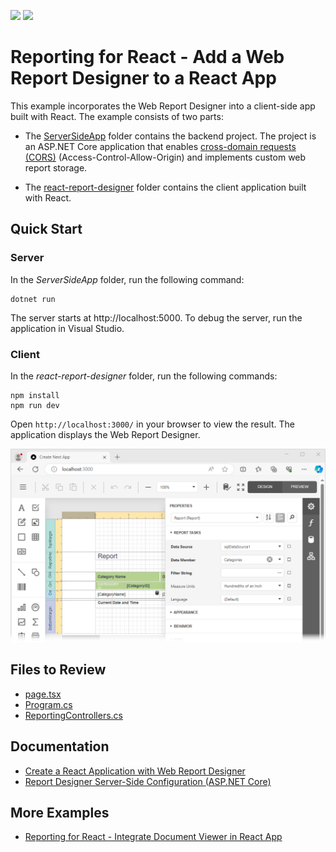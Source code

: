 <!-- default badges list -->
[![](https://img.shields.io/badge/Open_in_DevExpress_Support_Center-FF7200?style=flat-square&logo=DevExpress&logoColor=white)](https://supportcenter.devexpress.com/ticket/details/T848271)
[![](https://img.shields.io/badge/📖_How_to_use_DevExpress_Examples-e9f6fc?style=flat-square)](https://docs.devexpress.com/GeneralInformation/403183)
<!-- default badges end -->
# Reporting for React - Add a Web Report Designer to a React App

This example incorporates the Web Report Designer into a client-side app built with React. The example consists of two parts:

- The [ServerSideApp](ServerSideApp) folder contains the backend project. The project is an ASP.NET Core application that enables [cross-domain requests (CORS)](https://developer.mozilla.org/en-US/docs/Web/HTTP/CORS) (Access-Control-Allow-Origin) and implements custom web report storage.


- The [react-report-designer](react-report-designer) folder contains the client application built with React.

## Quick Start

### Server

In the *ServerSideApp* folder, run the following command:


```
dotnet run
```

The server starts at http://localhost:5000. To debug the server, run the application in Visual Studio.

### Client

In the *react-report-designer* folder, run the following commands:

```
npm install
npm run dev
```

Open `http://localhost:3000/` in your browser to view the result. The application displays the Web Report Designer.


![Report Designer in JavaScript with React](Images/screenshot.png)

## Files to Review

- [page.tsx](react-report-designer/app/page.tsx)
- [Program.cs](ServerSideApp/ServerSideApp/Program.cs)
- [ReportingControllers.cs](ServerSideApp/ServerSideApp/Controllers/ReportingControllers.cs)

## Documentation

- [Create a React Application with Web Report Designer](https://docs.devexpress.com/XtraReports/119339)
- [Report Designer Server-Side Configuration (ASP.NET Core)](https://docs.devexpress.com/XtraReports/400196)

## More Examples

* [Reporting for React - Integrate Document Viewer in React App](https://github.com/DevExpress-Examples/reporting-react-integrate-web-document-viewer)
